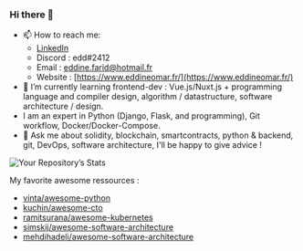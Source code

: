 ### Hi there 👋
- 📫 How to reach me: 
  - [LinkedIn](https://www.linkedin.com/in/eddineomar/)
  - Discord : edd#2412
  - Email : [eddine.farid@hotmail.fr](mailto:eddine.farid@hotmail.fr)
  - Website : [https://www.eddineomar.fr/](https://www.eddineomar.fr/)
- 🌱 I’m currently learning frontend-dev : Vue.js/Nuxt.js + programming language and compiler design, algorithm / datastructure, software architecture / design.
- I am an expert in Python (Django, Flask, and programming), Git workflow, Docker/Docker-Compose.
- 💬 Ask me about solidity, blockchain, smartcontracts, python & backend, git, DevOps, software architecture, I'll be happy to give advice !

![Your Repository’s Stats](https://github-readme-stats.vercel.app/api?username=edd34&show_icons=true)

My favorite awesome ressources :
- [vinta/awesome-python](https://github.com/vinta/awesome-python)
- [kuchin/awesome-cto](https://github.com/kuchin/awesome-cto)
- [ramitsurana/awesome-kubernetes](https://github.com/ramitsurana/awesome-kubernetes)
- [simskij/awesome-software-architecture](https://github.com/simskij/awesome-software-architecture)
- [mehdihadeli/awesome-software-architecture](https://github.com/mehdihadeli/awesome-software-architecture)
